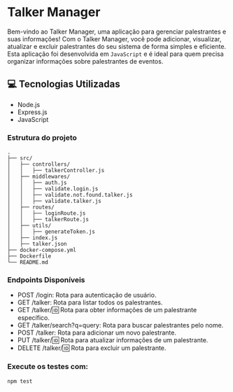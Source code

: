 # Talker Manager
Bem-vindo ao Talker Manager, uma aplicação para gerenciar palestrantes e suas informações! Com o Talker Manager, você pode adicionar, visualizar, atualizar e excluir palestrantes do seu sistema de forma simples e eficiente. Esta aplicação foi desenvolvida em `JavaScript` e é ideal para quem precisa organizar informações sobre palestrantes de eventos.

## 💻 Tecnologias Utilizadas
* Node.js
* Express.js
* JavaScript

### Estrutura do projeto
```
.
├── src/
│   ├── controllers/
│   │   ├── talkerController.js
│   ├── middlewares/
│   │   ├── auth.js
│   │   ├── validate.login.js
│   │   ├── validate.not.found.talker.js
│   │   ├── validate.talker.js
│   ├── routes/
│   │   ├── loginRoute.js
│   │   ├── talkerRoute.js
│   ├── utils/
│   │   ├── generateToken.js
│   ├── index.js
│   ├── talker.json
├── docker-compose.yml
├── Dockerfile
└── README.md
```

### Endpoints Disponíveis
* POST /login: Rota para autenticação de usuário.
* GET /talker: Rota para listar todos os palestrantes.
* GET /talker/:id: Rota para obter informações de um palestrante específico.
* GET /talker/search?q=query: Rota para buscar palestrantes pelo nome.
* POST /talker: Rota para adicionar um novo palestrante.
* PUT /talker/:id: Rota para atualizar informações de um palestrante.
* DELETE /talker/:id: Rota para excluir um palestrante.

### Execute os testes com:
```
npm test
```
